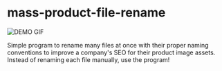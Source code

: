 # mass-product-file-rename
![DEMO GIF](https://github.com/t10le/mass-product-file-rename/blob/main/demo/automation_demo_SW.gif)

Simple program to rename many files at once with their proper naming conventions to improve a company's SEO for their product image assets. Instead of renaming each file manually, use the program!

